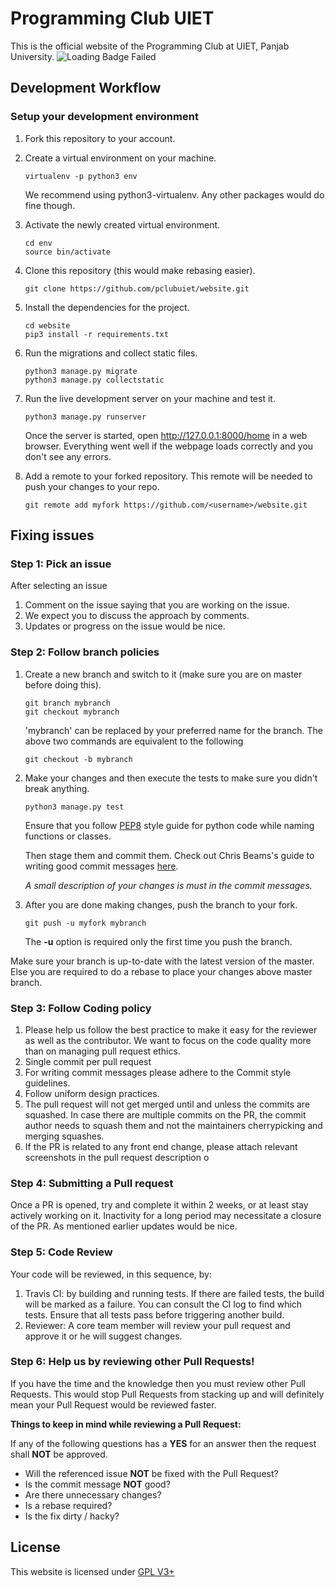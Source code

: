 # Programming Club UIET
This is the official website of the Programming Club at UIET, Panjab University. ![Loading Badge Failed](https://travis-ci.org/pclubuiet/website.svg?branch=master)
## Development Workflow

### Setup your development environment
1. Fork this repository to your account.

2. Create a virtual environment on your machine. 
    ```
    virtualenv -p python3 env
    ```
    We recommend using python3-virtualenv. Any other packages would do fine though.

3. Activate the newly created virtual environment.
    ```
    cd env
    source bin/activate
    ```

4. Clone this repository (this would make rebasing easier).
    ```
    git clone https://github.com/pclubuiet/website.git
    ```
    
5. Install the dependencies for the project.
    ```
    cd website
    pip3 install -r requirements.txt
    ```
    
6. Run the migrations and collect static files.
    ```
    python3 manage.py migrate
    python3 manage.py collectstatic
    ```
    
7. Run the live development server on your machine and test it.
    ```
    python3 manage.py runserver
    ```
    Once the server is started, open http://127.0.0.1:8000/home in a web browser.
    Everything went well if the webpage loads correctly and you don't see any errors.
    
8. Add a remote to your forked repository. This remote will be needed to push your changes to your repo.
    ```
    git remote add myfork https://github.com/<username>/website.git
    ```
## Fixing issues
### Step 1: Pick an issue
After selecting an issue
1. Comment on the issue saying that you are working on the issue.
2. We expect you to discuss the approach by comments.
3. Updates or progress on the issue would be nice.

### Step 2: Follow branch policies
1. Create a new branch and switch to it (make sure you are on master before doing this).
    ```
    git branch mybranch
    git checkout mybranch
    ```
    'mybranch' can be replaced by your preferred name for the branch.
    The above two commands are equivalent to the following
    ```
    git checkout -b mybranch
    ```

2. Make your changes and then execute the tests to make sure you didn't break anything.

    ```
    python3 manage.py test
    ```
    Ensure that you follow [PEP8](https://www.python.org/dev/peps/pep-0008/#descriptive-naming-styles) style guide for python code while naming functions or classes.

    Then stage them and commit them.
    Check out Chris Beams's guide to writing good commit messages [here](https://chris.beams.io/posts/git-commit/).

    *A small description of your changes is must in the commit messages.* 

3. After you are done making changes, push the branch to your fork.
    ```
    git push -u myfork mybranch
    ```
    The **-u** option is required only the first time you push the branch.

 Make sure your branch is up-to-date with the latest version of the master. Else you are required to do a rebase to place your changes above master branch.

### Step 3: Follow Coding policy

 1. Please help us follow the best practice to make it easy for the reviewer as well as the contributor. We want to focus on the code quality more than on managing pull request ethics.
 2. Single commit per pull request
 3. For writing commit messages please adhere to the Commit style guidelines.
 4. Follow uniform design practices.
 5. The pull request will not get merged until and unless the commits are squashed. In case there are multiple commits on the PR, the commit author needs to squash them and not the maintainers cherrypicking and merging squashes.
 6. If the PR is related to any front end change, please attach relevant screenshots in the pull request description
o
### Step 4: Submitting a Pull request
Once a PR is opened, try and complete it within 2 weeks, or at least stay actively working on it. Inactivity for a long period may necessitate a closure of the PR. As mentioned earlier updates would be nice.

### Step 5: Code Review

Your code will be reviewed, in this sequence, by:

1. Travis CI: by building and running tests. If there are failed tests, the build will be marked as a failure. You can consult the CI log to find which tests. Ensure that all tests pass before triggering another build.
2. Reviewer: A core team member will review your pull request and approve it or he will suggest changes.

### Step 6: Help us by reviewing other Pull Requests!
If you have the time and the knowledge then you must review other Pull Requests. This would stop Pull Requests from stacking up and will definitely mean your Pull Request would be reviewed faster.

**Things to keep in mind while reviewing a Pull Request:**

If any of the following questions has a **YES** for an answer then the request shall **NOT** be approved.
* Will the referenced issue **NOT** be fixed with the Pull Request?
* Is the commit message **NOT** good?
* Are there unnecessary changes?
* Is a rebase required?
* Is the fix dirty / hacky?

## License

This website is licensed under [GPL V3+](https://www.gnu.org/licenses/gpl-3.0.fr.html)
